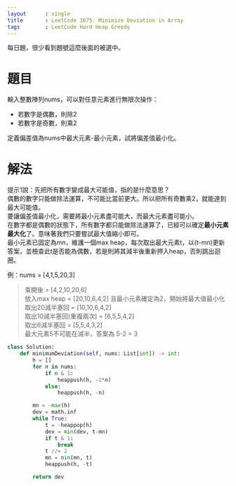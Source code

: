 ```yaml
---
layout      : single
title       : LeetCode 1675. Minimize Deviation in Array
tags 		: LeetCode Hard Heap Greedy
---
```

每日題，很少看到題號這麼後面的被選中。

# 題目
輸入整數陣列nums，可以對任意元素進行無限次操作：  
- 若數字是偶數，則除2
- 若數字是奇數，則乘2

定義偏差值為nums中最大元素-最小元素，試將偏差值最小化。  

# 解法
提示1說：先把所有數字變成最大可能值，指的是什麼意思？  
偶數的數字只能做除法運算，不可能比當前更大。所以把所有奇數乘2，就能達到最大可能值。  
要讓偏差值最小化，需要將最小元素盡可能大，而最大元素盡可能小。  
在數字都是偶數的狀態下，所有數字都只能做除法運算了，已經可以確定**最小元素最大化**了。意味著我們只要嘗試最大值縮小即可。  
最小元素已固定為mn，維護一個max heap，每次取出最大元素t，以(t-mn)更新答案，並檢查此t是否能為偶數，若是則將其減半後重新押入heap，否則跳出迴圈。

例：nums = [4,1,5,20,3]  
> 乘開後 = [4,2,10,20,6]  
> 放入max heap = [20,10,6,4,2] 且最小元素確定為2，開始將最大值最小化  
> 取出20減半塞回 = [10,10,6,4,2]  
> 取出10減半塞回(重複兩次) = [6,5,5,4,2]  
> 取出6減半塞回  = [5,5,4,3,2]  
> 最大元素5不可能在減半，答案為 5-2 = 3  

```python
class Solution:
    def minimumDeviation(self, nums: List[int]) -> int:
        h = []
        for n in nums:
            if n & 1:
                heappush(h, -2*n)
            else:
                heappush(h, -n)

        mn = -max(h)
        dev = math.inf
        while True:
            t = -heappop(h)
            dev = min(dev, t-mn)
            if t & 1:
                break
            t //= 2
            mn = min(mn, t)
            heappush(h, -t)

        return dev
```
